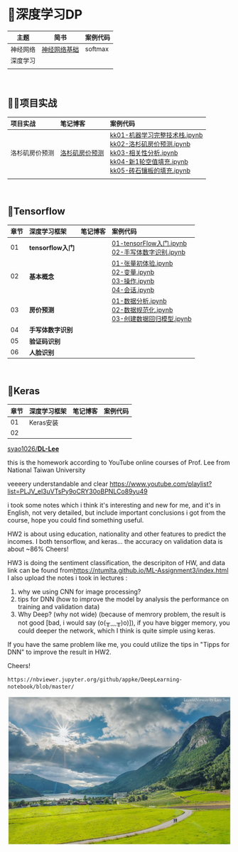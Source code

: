 # 🚀深度学习DP

| 主题 | 简书 | 案例代码 |
| ---- | ---- | ---- |
| 神经网络 | [神经网络基础](https://www.jianshu.com/p/8270625492c4)<br/> | softmax |
| 深度学习 | <br/> |  |
|          |                                                              |  |

<br>

## 🚵‍♂️项目实战

项目实战| 笔记博客 | 案例代码 
:--|:--|:--
洛杉矶房价预测 | [洛杉矶房价预测](https://www.jianshu.com/p/9de54d5d70d5) |[kk01-机器学习完整技术栈.ipynb](https://nbviewer.jupyter.org/github/appke/DeepLearning-notebook/blob/master/ex01-房价预测/kk01-机器学习完整技术栈.ipynb)<br>[kk02-洛杉矶房价预测.ipynb](https://nbviewer.jupyter.org/github/appke/DeepLearning-notebook/blob/master/ex01-房价预测/kk02-洛杉矶房价预测.ipynb)<br/>[kk03-相关性分析.ipynb](https://nbviewer.jupyter.org/github/appke/DeepLearning-notebook/blob/master/ex01-房价预测/kk03-相关性分析.ipynb)<br/>[kk04-新1轮空值填充.ipynb](https://nbviewer.jupyter.org/github/appke/DeepLearning-notebook/blob/master/ex01-房价预测/kk04-新1轮空值填充.ipynb)<br/>[kk05-砖石镶板的填充.ipynb](https://nbviewer.jupyter.org/github/appke/DeepLearning-notebook/blob/master/ex01-房价预测/kk05-砖石镶板的填充.ipynb)<br/>
 |  |

<br>

## 👾Tensorflow

|章节| 深度学习框架   | 笔记博客 | 案例代码 |
|:--| :------------- | :------- | :------- |
|01| **tensorflow入门** |          | [01-tensorFlow入门.ipynb](https://nbviewer.jupyter.org/github/appke/DeepLearning-notebook/blob/master/tensorflow/ch01-tensorflow入门/01-tensorFlow入门.ipynb)<br>[02-手写体数字识别.ipynb](https://nbviewer.jupyter.org/github/appke/DeepLearning-notebook/blob/master/tensorflow/ch01-tensorflow入门/02-手写体数字识别.ipynb) |
|02| **基本概念** |          | [01-张量初体验.ipynb](https://nbviewer.jupyter.org/github/appke/DeepLearning-notebook/blob/master/tensorflow/ch02-基本概念/01-张量初体验.ipynb)<br>[02-变量.ipynb](https://nbviewer.jupyter.org/github/appke/DeepLearning-notebook/blob/master/tensorflow/ch02-基本概念/02-变量.ipynb)<br/>[03-操作.ipynb](https://nbviewer.jupyter.org/github/appke/DeepLearning-notebook/blob/master/tensorflow/ch02-基本概念/03-操作.ipynb)<br/>[04-会话.ipynb](https://nbviewer.jupyter.org/github/appke/DeepLearning-notebook/blob/master/tensorflow/ch02-基本概念/04-会话.ipynb) |
|03| **房价预测** |          | [01-数据分析.ipynb](https://nbviewer.jupyter.org/github/appke/DeepLearning-notebook/blob/master/tensorflow/ch03-房价预测/01-数据分析.ipynb)<br/>[02-数据规范化.ipynb](https://nbviewer.jupyter.org/github/appke/DeepLearning-notebook/blob/master/tensorflow/ch03-房价预测/02-数据规范化.ipynb)<br/>[03-创建数据回归模型.ipynb](https://nbviewer.jupyter.org/github/appke/DeepLearning-notebook/blob/master/tensorflow/ch03-房价预测/03-创建数据回归模型.ipynb)<br/> |
|04| **手写体数字识别** |  |  |
|05| **验证码识别** |  |  |
|06| **人脸识别** |  |  |
<br>

## 🍭Keras

|章节 | 深度学习框架 | 笔记博客 | 案例代码 |
|--- | :----------- | :------- | :------- |
|01| Keras安装    |          |          |
| 02 |             |          |          |



[syao1026/**DL-Lee**](https://github.com/syao1026)

this is the homework according to YouTube online courses of Prof. Lee from National Taiwan University

veeeery understandable and clear <https://www.youtube.com/playlist?list=PLJV_el3uVTsPy9oCRY30oBPNLCo89yu49>

i took some notes which i think it's interesting and new for me, and it's in English, not very detailed, but include important conclusions i got from the course, hope you could find something useful.

HW2 is about using education, nationality and other features to predict the incomes. I both tensorflow, and keras... the accuracy on validation data is about ~86% Cheers!

HW3 is doing the sentiment classification, the descripiton of HW, and data link can be found from<https://ntumlta.github.io/ML-Assignment3/index.html> I also upload the notes i took in lectures :

1. why we using CNN for image processing?
2. tips for DNN (how to improve the model by analysis the performance on training and validation data)
3. Why Deep? (why not wide) (because of memrory problem, the result is not good [bad, i would say (o(╥﹏╥)o)]), if you have bigger memory, you could deeper the network, which I think is quite simple using keras.

If you have the same problem like me, you could utilize the tips in "Tipps for DNN" to improve the result in HW2.

Cheers!

```
https://nbviewer.jupyter.org/github/appke/DeepLearning-notebook/blob/master/
```



<p align='center'>
<img src='ch01-神经网络/images/surface.jpg'>
</p>




